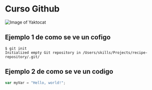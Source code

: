 # Curso Github
![Image of Yaktocat](https://octodex.github.com/images/yaktocat.png)

## Ejemplo 1 de como se ve un cofigo
```
$ git init
Initialized empty Git repository in /Users/skills/Projects/recipe-repository/.git/
```

## Ejemplo 2 de como se ve un codigo

``` javascript
var myVar = "Hello, world!";
```
